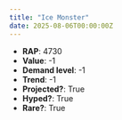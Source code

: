```yaml
---
title: "Ice Monster"
date: 2025-08-06T00:00:00Z
---
```

- **RAP**: 4730
- **Value**: -1
- **Demand level**: -1
- **Trend**: -1
- **Projected?**: True
- **Hyped?**: True
- **Rare?**: True

